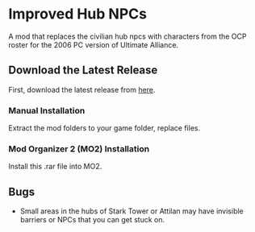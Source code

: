 # Improved Hub NPCs
A mod that replaces the civilian hub npcs with characters from the OCP roster for the 2006 PC version of Ultimate Alliance.

## Download the Latest Release
First, download the latest release from [here](https://github.com/JordanLeich/Ultimate-Controller-Support/releases).

### Manual Installation
Extract the mod folders to your game folder, replace files.

### Mod Organizer 2 (MO2) Installation
Install this .rar file into MO2.

## Bugs
- Small areas in the hubs of Stark Tower or Attilan may have invisible barriers or NPCs that you can get stuck on.